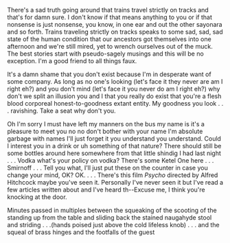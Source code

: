 There's a sad truth going around that trains travel strictly on tracks and that's for damn sure. I don't know if that means anything to you or if that nonsense is just nonsense, you know, in one ear and out the other sayonara and so forth. Trains traveling strictly on tracks speaks to some sad, sad, sad state of the human condition that our ancestors got themselves into one afternoon and we're still mired, yet to wrench ourselves out of the muck. The best stories start with pseudo-sagely musings and this will be no exception. I'm a good friend to all things faux.

It's a damn shame that you don't exist because I'm in desperate want of some company. As long as no one's looking (let's face it they never are am I right eh?) and you don't mind (let's face it you never do am I right eh?) why don't we split an illusion you and I that you really do exist that you're a flesh blood corporeal honest-to-goodness extant entity. My goodness you look . . . ravishing. Take a seat why don't you.

Oh I'm sorry I must have left my manners on the bus my name is it's a pleasure to meet you no no don't bother with your name I'm absolute garbage with names I'll just forget it you understand you understand. Could I interest you in a drink or uh something of that nature? There should still be some bottles around here somewhere from that little shindig I had last night . . . Vodka what's your policy on vodka? There's some Ketel One here . . . Smirnoff . . . Tell you what, I'll just put these on the counter in case you change your mind, OK? OK. . . . There's this film *Psycho* directed by Alfred Hitchcock maybe you've seen it. Personally I've never seen it but I've read a few articles written about and I've heard th--Excuse me, I think you're knocking at the door.

Minutes passed in multiples between the squeaking of the scooting of the standing up from the table and sliding back the stained naugahyde stool and striding . . .(hands poised just above the cold lifeless knob) . . . and the squeal of brass hinges and the footfalls of the guest 

